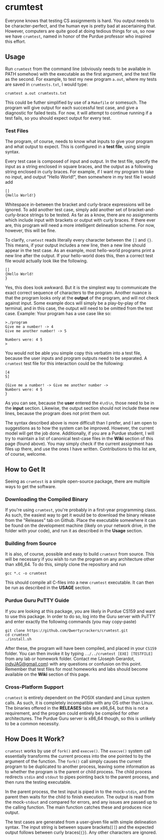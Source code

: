 # crumtest
Everyone knows that testing CS assignments is hard. You output needs to be character-perfect, and the human eye is pretty bad at ascertaining that. However, computers are
quite good at doing tedious things for us, so now we have `crumtest`, named in honor of the Purdue professor who inspired this effort.

## Usage
Run `crumtest` from the command line (obviously needs to be available in PATH somehow) with the executable as the first argument, and the test file as the second.
For example, to test my new program `a.out`, where my tests are saved in `crumtests.txt`, I would type:

    crumtest a.out crumtests.txt
This could be futher simplified by use of a `Makefile` or somesuch. The program will give output for each successful test case, and give a diagnostic for failed tests.
For now, it will attempt to continue running if a test fails, so you should expect output for every test.

### Test Files
The program, of course, needs to know what inputs to give your program and what output to expect. This is configured in a **test file**, using simple syntax.

Every test case is composed of input and output. In the test file, specify the input as a string enclosed in square braces, and the output as a following string enclosed
in curly braces. For example, if I want my program to take no input, and output "Hello World!", then somewhere in my test file I would add

    []
    {Hello World!}
Whitespace in-between the bracket and curly-brace expressions will be ignored. To add another test case, simply add another set of bracket-and-curly-brace strings to be
tested. As far as a know, there are no assignments which include input with brackets or output with curly braces. If there ever are, this program will need a more 
intelligent delineation scheme. For now, however, this will be fine.

To clarify, `crumtest` reads literally every character between the `[]` and `{}`. This means, if your output includes a new line, then a new line should appear in the test case. As an example, most hello-world programs print a new line after the output. If your hello-world does this, then a correct test file would actually look like the following.

    []
    {Hello World!
    }

Yes, this does look awkward. But it is the simplest way to communicate the exact correct sequence of characters to the program. Another nuance is that the program looks 
only at the **output** of the program, and will not check against input. Some example docs will simply be a play-by-play of the terminal, and in this case, the output will
need to be omitted from the test case. Example: Your program has a use case like so:

    >./program
    Give me a number! -> 4
    Give me another number! -> 5
    
    Numbers were: 4 5
    >

You would not be able you simple copy this verbatim into a test file, because the user inputs and program outputs need to be separated. A `crumtest` test file for 
this interaction could be the following:

    [4
    5]

    {Give me a number! -> Give me another number ->
    Numbers were: 4 5
    }

As you can see, because the **user** entered the `4\n5\n`, those need to be in the **input** section. Likewise, the output section should not include these new lines,
because the program does not print them out.

The syntax described above is more difficult than I prefer, and I am open to suggestions as to how the system can be improved. However, the current model will get the job
done. Additionally, if you are a Purdue student, I will try to maintain a list of canonical test-case files in the **Wiki** section of this page (found above). You may
simply check if the current assignment has files up there, and use the ones I have written. Contributions to this list are, of course, welcome.

## How to Get It
Seeing as `crumtest` is a simple open-source package, there are multiple ways to get the software.

### Downloading the Compiled Binary
If you're using `crumtest`, you're probably in a first-year programming class. As such, the easiest way to get it would be to download the binary release from the "Releases" tab on Github. Place the executable somewhere it can be found on the development machine (likely on your network drive, in the folder with your code), and run it as
described in the **Usage** section.

### Building from Source
It is also, of course, possible and easy to build `crumtest` from source. This will be necessary if you wish to run the program on any architecture other than x86\_64.
To do this, simply clone the repository and run

    gcc *.c -o crumtest
This should compile all C-files into a new `crumtest` executable. It can then be run as described in the **USAGE** section.

### Purdue Guru PuTTY Guide
If you are looking at this package, you are likely in Purdue CS159 and want to use this package. In order to do so, log into the Guru server with PuTTY and enter exactly
the following commands (you may copy-paste)

    git clone https://github.com/Qwertycrackers/crumtest.git
    cd crumtest
    ./install.sh

After these, the program will have been compiled, and placed in your `CS159` folder. You can then invoke it by typing `../../crumtest [EXE] [TESTFILE]` from any lab or
homework folder. Contact me (Joseph Gerardot, indyJAG@gmail.com) with any questions or confusion on this point. Remember that test files for most homeworks and labs 
should become available on the **Wiki** section of this page.

### Cross-Platform Support
`crumtest` is entirely dependent on the POSIX standard and Linux system calls. As such, it is completely incompatible with any OS other than Linux. The binaries offered in the **RELEASES** tabs are x86\_64, but this is not a requirement, and the program could entirely be compiled for other architectures. The Purdue Guru server is x86\_64
though, so this is unlikely to be a common necessity.

## How Does It Work?
`crumtest` works by use of `fork()` and `execve()`. The `execve()` system call essentially transforms the current process into the one pointed to by the argument of the
function. The `fork()` call simply causes the current program to be duplicated to another process, leaving some information as to whether the program is the parent or child
process. The child process redirects `stdin` and `stdout` to pipes pointing back to the parent process, and then runs the testing executable.

In the parent process, the test input is piped in to the mock-`stdin`, and the parent then waits for the child to finish execution. The output is read from the mock-`stdout` and compared for errors, and any issues are passed up to the calling function. The main function catches these and produces nice output.

The test cases are generated from a user-given file with simple delineation syntax. The input string is between square brackets(`[]`) and the expected output follows
between curly braces(`{}`). Any other characters are ignored.

